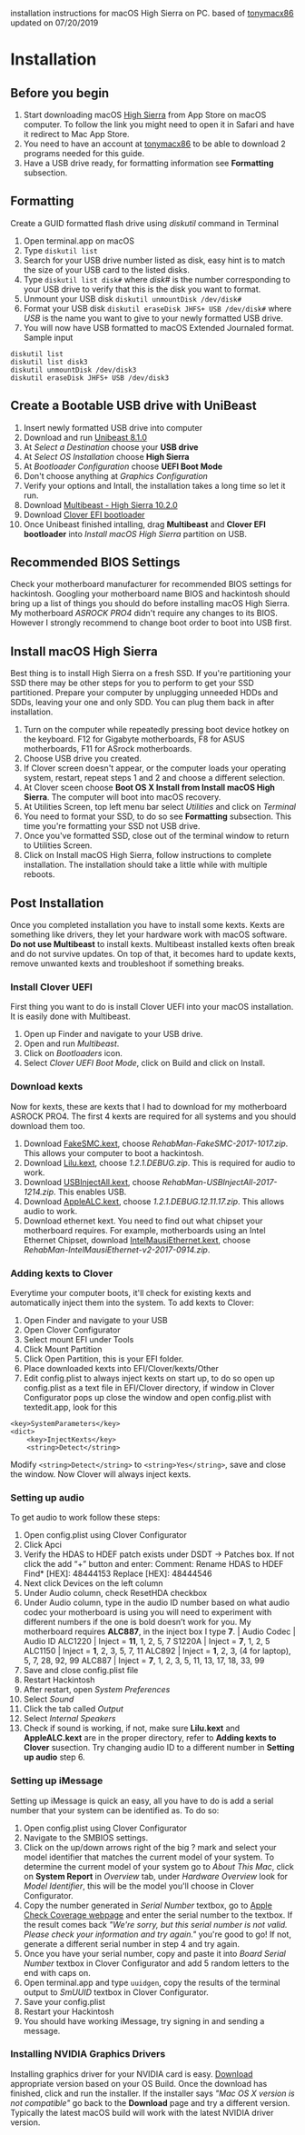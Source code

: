 installation instructions for macOS High Sierra on PC.
based of [tonymacx86](https://www.tonymacx86.com/)
updated on 07/20/2019
# Installation
## Before you begin
1. Start downloading macOS [High Sierra](https://itunes.apple.com/us/app/macos-high-sierra/id1246284741?ls=1&mt=12) from App Store on macOS computer. To follow the link you might need to open it in Safari and have it redirect to Mac App Store.
2. You need to have an account at [tonymacx86](https://www.tonymacx86.com/) to be able to download 2 programs needed for this guide.
3. Have a USB drive ready, for formatting information see **Formatting** subsection.

## Formatting
Create a GUID formatted flash drive using *diskutil* command in Terminal
1. Open terminal.app on macOS
2. Type `diskutil list`
3. Search for your USB drive number listed as disk, easy hint is to match the size of your USB card to the listed disks.
4. Type `diskutil list disk#` where *disk#* is the number corresponding to your USB drive to verify that this is the disk you want to format.
5. Unmount your USB disk `diskutil unmountDisk /dev/disk#`
6. Format your USB disk `diskutil eraseDisk JHFS+ USB /dev/disk#` where *USB* is the name you want to give to your newly formatted USB drive.
7. You will now have USB formatted to macOS Extended Journaled format.
Sample input
```
diskutil list
diskutil list disk3
diskutil unmountDisk /dev/disk3
diskutil eraseDisk JHFS+ USB /dev/disk3
```

## Create a Bootable USB drive with UniBeast
1. Insert newly formatted USB drive into computer
2. Download and run [Unibeast 8.1.0](https://www.tonymacx86.com/resources/categories/tonymacx86-downloads.3/)
3. At *Select a Destination* choose your **USB drive**
4. At *Select OS Installation* choose **High Sierra**
5. At *Bootloader Configuration* choose **UEFI Boot Mode**
6. Don't choose anything at *Graphics Configuration*
7. Verify your options and Intall, the installation takes a long time so let it run.
8. Download [Multibeast - High Sierra 10.2.0](https://www.tonymacx86.com/resources/categories/tonymacx86-downloads.3/)
9. Download [Clover EFI bootloader](https://sourceforge.net/projects/cloverefiboot/)
9. Once Unibeast finished intalling, drag **Multibeast** and **Clover EFI bootloader** into *Install macOS High Sierra* partition on USB.

## Recommended BIOS Settings
Check your motherboard manufacturer for recommended BIOS settings for hackintosh. Googling your motherboard name BIOS and hackintosh should bring up a list of things you should do before installing macOS High Sierra. My motherboard *ASROCK PRO4* didn't require any changes to its BIOS. However I strongly recommend to change boot order to boot into USB first.

## Install macOS High Sierra
Best thing is to install High Sierra on a fresh SSD. If you're partitioning your SSD there may be other steps for you to perform to get your SSD partitioned. Prepare your computer by unplugging unneeded HDDs and SDDs, leaving your one and only SDD. You can plug them back in after installation.
1. Turn on the computer while repeatedly pressing boot device hotkey on the keyboard. F12 for Gigabyte motherboards, F8 for ASUS motherboards, F11 for ASrock motherboards.
2. Choose USB drive you created.
3. If Clover screen doesn't appear, or the computer loads your operating system, restart, repeat steps 1 and 2 and choose a different selection.
4. At Clover sceen choose **Boot OS X Install from Install macOS High Sierra**. The computer will boot into macOS recovery.
5. At Utilities Screen, top left menu bar select *Utilities* and click on *Terminal*
6. You need to format your SSD, to do so see **Formatting** subsection. This time you're formatting your SSD not USB drive.
7. Once you've formatted SSD, close out of the terminal window to return to Utilities Screen.
8. Click on Install macOS High Sierra, follow instructions to complete installation. The installation should take a little while with multiple reboots.

## Post Installation
Once you completed installation you have to install some kexts. Kexts are something like drivers, they let your hardware work with macOS software. **Do not use Multibeast** to install kexts. Multibeast installed kexts often break and do not survive updates. On top of that, it becomes hard to update kexts, remove unwanted kexts and troubleshoot if something breaks.

### Install Clover UEFI
First thing you want to do is install Clover UEFI into your macOS installation. It is easily done with Multibeast.
1. Open up Finder and navigate to your USB drive.
2. Open and run *Multibeast*.
3. Click on *Bootloaders* icon.
4. Select *Clover UEFI Boot Mode*, click on Build and click on Install.

### Download kexts
Now for kexts, these are kexts that I had to download for my motherboard ASROCK PRO4. The first 4 kexts are required for all systems and you should download them too.
1. Download [FakeSMC.kext](https://bitbucket.org/RehabMan/os-x-fakesmc-kozlek/downloads/), choose *RehabMan-FakeSMC-2017-1017.zip*. This allows your computer to boot a hackintosh.
2. Download [Lilu.kext](https://github.com/vit9696/Lilu/releases), choose *1.2.1.DEBUG.zip*. This is required for audio to work.
3. Download [USBInjectAll.kext](https://bitbucket.org/RehabMan/os-x-usb-inject-all/downloads/), choose *RehabMan-USBInjectAll-2017-1214.zip*. This enables USB.
4. Download [AppleALC.kext](https://github.com/vit9696/AppleALC/releases), choose *1.2.1.DEBUG.12.11.17.zip*. This allows audio to work.
5. Download ethernet kext. You need to find out what chipset your motherboard requires. For example, motherboards using an Intel Ethernet Chipset, download [IntelMausiEthernet.kext](https://bitbucket.org/RehabMan/os-x-intel-network/downloads/), choose *RehabMan-IntelMausiEthernet-v2-2017-0914.zip*.

### Adding kexts to Clover
Everytime your computer boots, it'll check for existing kexts and automatically inject them into the system. To add kexts to Clover:
1. Open Finder and navigate to your USB
2. Open Clover Configurator
3. Select mount EFI under Tools
4. Click Mount Partition
5. Click Open Partition, this is your EFI folder.
6. Place downloaded kexts into EFI/Clover/kexts/Other
7. Edit config.plist to always inject kexts on start up, to do so open up config.plist as a text file in EFI/Clover directory, if window in Clover Configurator pops up close the window and open config.plist with textedit.app, look for this
```
<key>SystemParameters</key>
<dict>
    <key>InjectKexts</key>
    <string>Detect</string>
```
Modify `<string>Detect</string>` to `<string>Yes</string>`, save and close the window. Now Clover will always inject kexts.

### Setting up audio
To get audio to work follow these steps:
1. Open config.plist using Clover Configurator
2. Click Apci
3. Verify the HDAS to HDEF patch exists under DSDT -> Patches box. If not click the add “+” button and enter:
   Comment: Rename HDAS to HDEF
   Find* [HEX]: 48444153
   Replace [HEX]: 48444546
4. Next click Devices on the left column
5. Under Audio column, check ResetHDA checkbox
6. Under Audio column, type in the audio ID number based on what audio codec your motherboard is using you will need to experiment with different numbers if the one is bold doesn’t work for you. My motherboard requires **ALC887**, in the inject box I type **7**.
| Audio Codec | Audio ID
ALC1220 | Inject = **11**, 1, 2, 5, 7
S1220A | Inject = **7**, 1, 2, 5
ALC1150 | Inject = **1**, 2, 3, 5, 7, 11
ALC892 | Inject = **1**,  2, 3, (4 for laptop), 5, 7, 28, 92, 99
ALC887 | Inject = **7**, 1, 2, 3, 5, 11, 13, 17, 18, 33, 99
7. Save and close config.plist file
8. Restart Hackintosh
9. After restart, open *System Preferences*
10. Select *Sound*
11. Click the tab called *Output*
12. Select *Internal Speakers*
13. Check if sound is working, if not, make sure **Lilu.kext** and **AppleALC.kext** are in the proper directory, refer to **Adding kexts to Clover** susection. Try changing audio ID to a different number in **Setting up audio** step 6.

### Setting up iMessage
Setting up iMessage is quick an easy, all you have to do is add a serial number that your system can be identified as. To do so:
1. Open config.plist using Clover Configurator
2. Navigate to the SMBIOS settings.
3. Click on the up/down arrows right of the big ? mark and select your model identifier that matches the current model of your system. To determine the current model of your system go to *About This Mac*, click on **System Report** in *Overview* tab, under *Hardware Overview* look for *Model Identifier*, this will be the model you'll choose in Clover Configurator.
4. Copy the number generated in *Serial Number* textbox, go to [Apple Check Coverage webpage](https://checkcoverage.apple.com) and enter the serial number to the textbox. If the result comes back *"We're sorry, but this serial number is not valid. Please check your information and try again."* you're good to go! If not, generate a different serial number in step 4 and try again.
5. Once you have your serial number, copy and paste it into *Board Serial Number* textbox in Clover Configurator and add 5 random letters to the end with caps on.
6. Open terminal.app and type `uuidgen`, copy the results of the terminal output to *SmUUID* textbox in Clover Configurator.
7. Save your config.plist
8. Restart your Hackintosh
9. You should have working iMessage, try signing in and sending a message.

### Installing NVIDIA Graphics Drivers
Installing graphics driver for your NVIDIA card is easy. [Download](https://www.tonymacx86.com/nvidia-drivers/) appropriate version based on your OS Build. Once the download has finished, click and run the installer. If the installer says *"Mac OS X version is not compatible"* go back to the **Download** page and try a different version. Typically the latest macOS build will work with the latest NVIDIA driver version.
